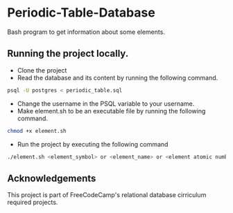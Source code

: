 # Periodic-Table-Database
Bash program to get information about some elements.

## Running the project locally.
- Clone the project
- Read the database and its content by running the following command.
```bash
psql -U postgres < periodic_table.sql
```
- Change the username in the PSQL variable to your username.
- Make element.sh to be an executable file by running the following command.
```bash
chmod +x element.sh
```
- Run the project by executing the following command
```bash
./element.sh <element_symbol> or <element_name> or <element atomic number>
```

## Acknowledgements
This project is part of FreeCodeCamp's relational database cirriculum required projects.